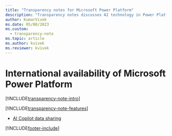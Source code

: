 ```yaml
---
title: "Transparency notes for Microsoft Power Platform"
description: "Transparency notes discusses AI technology in Power Platform and the key considerations for making use of this technology responsibly."
author: KumarVivek 
ms.date: 05/08/2023
ms.custom: 
  - transparency-note
ms.topic: article
ms.author: kvivek
ms.reviewer: kvivek
---
```


# International availability of Microsoft Power Platform

[!INCLUDE[transparency-note-intro](includes/transparency-note-intro.md)]

[!INCLUDE[transparency-note-features](includes/transparency-note-features.md)]

- [AI Copilot data sharing](transparency-note-copilot-data-sharing.md)

[!INCLUDE[footer-include](includes/footer-banner.md)]
